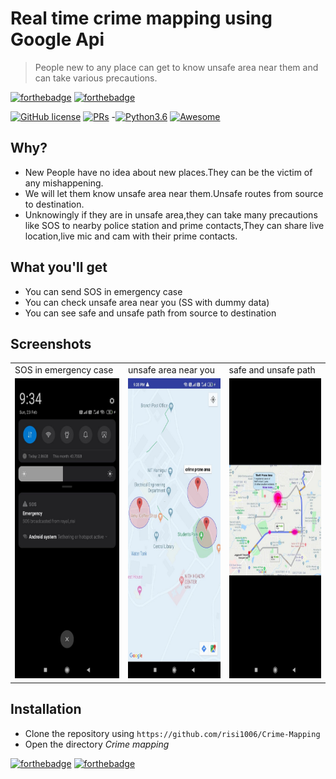 # Real time crime mapping using Google Api
> People new to any place can get to know unsafe area near them and can take various precautions.

[![forthebadge](https://forthebadge.com/images/badges/built-for-android.svg)](https://forthebadge.com)
[![forthebadge](https://forthebadge.com/images/badges/made-with-java.svg)](https://forthebadge.com)

[![GitHub license](https://img.shields.io/badge/license-MIT-brightgreen?logo=github)](https://github.com/risi1006/Crime-Mapping/blob/master/LICENSE)
[![PRs](https://img.shields.io/badge/PRs-Welcome-informational)](https://github.com/risi1006/Crime-Mapping)
-[![Python3.6](https://img.shields.io/badge/python-3.6-success?logo=python)](https://www.python.org/downloads/release/python-360/)
[![Awesome](https://cdn.rawgit.com/sindresorhus/awesome/d7305f38d29fed78fa85652e3a63e154dd8e8829/media/badge.svg)](https://github.com/risi1006/Crime-Mapping)  

## Why?
- New People have no idea about new places.They can be the victim of any mishappening.
- We will let them know unsafe area near them.Unsafe routes from source to destination.
- Unknowingly if they are in unsafe area,they can take many precautions like SOS to nearby police station and prime contacts,They can share live location,live mic and cam with their prime contacts.

## What you'll get
- You can send SOS in emergency case 
- You can check unsafe area near you (SS with dummy data) 
- You can see safe and unsafe path from source to destination 
## Screenshots
<table>
  <tr>
    <td>SOS in emergency case</td>
     <td>unsafe area near you</td>
     <td>safe and unsafe path</td>
  </tr>
  <tr>
    <td><img src="/screenshot/ss1.jpg" alt="Yahan ek SOS ka picture aata hai, but tumhara net slow hai" width=350 height=480></td>
    <td><img src="/screenshot/ss2.jpg" alt="Yahan ek marked map aata, but tumhara net slow hai" width=350 height=480></td>
    <td><img src="/screenshot/ss3.jpg" alt="Yahan ek aur marked map aata, but tumhara net slow hai" width=350 height=480></td>
  </tr>
 </table>

## Installation
- Clone the repository using ```https://github.com/risi1006/Crime-Mapping```
- Open the directory *Crime mapping*


[![forthebadge](https://forthebadge.com/images/badges/makes-people-smile.svg)](https://forthebadge.com)
[![forthebadge](https://forthebadge.com/images/badges/no-ragrets.svg)](https://forthebadge.com)
